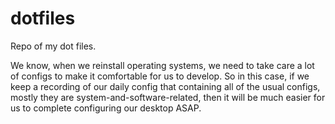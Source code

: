 # dotfiles

Repo of my dot files.

We know, when we reinstall operating systems, we need to take care a lot of configs to make it comfortable for us to develop. So in this case, if we keep a recording of our daily config that containing all of the usual configs, mostly they are system-and-software-related, then it will be much easier for us to complete configuring our desktop ASAP.
